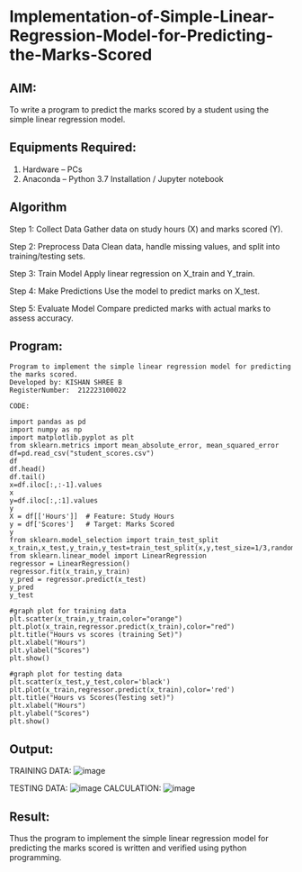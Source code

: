 # Implementation-of-Simple-Linear-Regression-Model-for-Predicting-the-Marks-Scored

## AIM:
To write a program to predict the marks scored by a student using the simple linear regression model.

## Equipments Required:
1. Hardware – PCs
2. Anaconda – Python 3.7 Installation / Jupyter notebook

## Algorithm
Step 1: Collect Data
Gather data on study hours (X) and marks scored (Y).

Step 2: Preprocess Data
Clean data, handle missing values, and split into training/testing sets.

Step 3: Train Model
Apply linear regression on X_train and Y_train.

Step 4: Make Predictions
Use the model to predict marks on X_test.

Step 5: Evaluate Model
Compare predicted marks with actual marks to assess accuracy.

## Program:
```
Program to implement the simple linear regression model for predicting the marks scored.
Developed by: KISHAN SHREE B
RegisterNumber:  212223100022

CODE:

import pandas as pd
import numpy as np
import matplotlib.pyplot as plt
from sklearn.metrics import mean_absolute_error, mean_squared_error
df=pd.read_csv("student_scores.csv")
df
df.head()
df.tail()
x=df.iloc[:,:-1].values
x
y=df.iloc[:,:1].values
y
X = df[['Hours']]  # Feature: Study Hours
y = df['Scores']   # Target: Marks Scored
y
from sklearn.model_selection import train_test_split
x_train,x_test,y_train,y_test=train_test_split(x,y,test_size=1/3,random_state=0)
from sklearn.linear_model import LinearRegression
regressor = LinearRegression()
regressor.fit(x_train,y_train)
y_pred = regressor.predict(x_test)
y_pred
y_test

#graph plot for training data
plt.scatter(x_train,y_train,color="orange")
plt.plot(x_train,regressor.predict(x_train),color="red")
plt.title("Hours vs scores (training Set)")
plt.xlabel("Hours")
plt.ylabel("Scores")
plt.show()

#graph plot for testing data
plt.scatter(x_test,y_test,color='black')
plt.plot(x_train,regressor.predict(x_train),color='red')
plt.title("Hours vs Scores(Testing set)")
plt.xlabel("Hours")
plt.ylabel("Scores")
plt.show()
```

## Output:

TRAINING DATA:
![image](https://github.com/user-attachments/assets/0050d988-0292-4392-b597-62cc4167fd03)

TESTING DATA:
![image](https://github.com/user-attachments/assets/048fd07a-edf1-427a-8895-7fd411fc6347)
CALCULATION:
![image](https://github.com/user-attachments/assets/f91b025d-ba09-4a25-a1bc-41fad6b818dc)

## Result:
Thus the program to implement the simple linear regression model for predicting the marks scored is written and verified using python programming.
